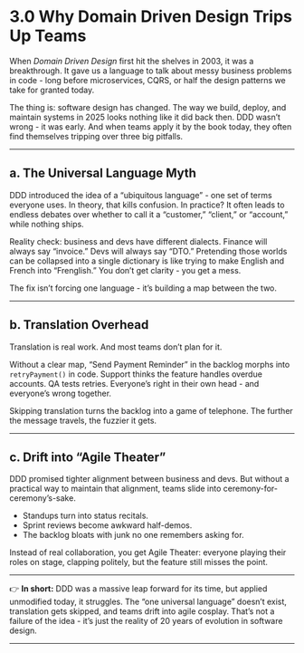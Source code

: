 # 3.0 Why Domain Driven Design Trips Up Teams

When *Domain Driven Design* first hit the shelves in 2003, it was a breakthrough. It gave us a language to talk about messy business problems in code - long before microservices, CQRS, or half the design patterns we take for granted today.

The thing is: software design has changed. The way we build, deploy, and maintain systems in 2025 looks nothing like it did back then. DDD wasn’t wrong - it was early. And when teams apply it by the book today, they often find themselves tripping over three big pitfalls.


---

## a. The Universal Language Myth

DDD introduced the idea of a “ubiquitous language” - one set of terms everyone uses. In theory, that kills confusion. In practice? It often leads to endless debates over whether to call it a “customer,” “client,” or “account,” while nothing ships.

Reality check: business and devs have different dialects. Finance will always say “invoice.” Devs will always say “DTO.” Pretending those worlds can be collapsed into a single dictionary is like trying to make English and French into “Frenglish.” You don’t get clarity - you get a mess.

The fix isn’t forcing one language - it’s building a map between the two.


---

## b. Translation Overhead

Translation is real work. And most teams don’t plan for it.

Without a clear map, “Send Payment Reminder” in the backlog morphs into `retryPayment()` in code. Support thinks the feature handles overdue accounts. QA tests retries. Everyone’s right in their own head - and everyone’s wrong together.

Skipping translation turns the backlog into a game of telephone. The further the message travels, the fuzzier it gets.


---

## c. Drift into “Agile Theater”

DDD promised tighter alignment between business and devs. But without a practical way to maintain that alignment, teams slide into ceremony-for-ceremony’s-sake.

- Standups turn into status recitals.
- Sprint reviews become awkward half-demos.
- The backlog bloats with junk no one remembers asking for.

Instead of real collaboration, you get Agile Theater: everyone playing their roles on stage, clapping politely, but the feature still misses the point.


---

👉 **In short:** DDD was a massive leap forward for its time, but applied unmodified today, it struggles. The “one universal language” doesn’t exist, translation gets skipped, and teams drift into agile cosplay. That’s not a failure of the idea - it’s just the reality of 20 years of evolution in software design.


---
